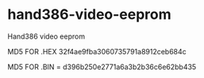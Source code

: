 # hand386-video-eeprom
Hand386 video eeprom

MD5 FOR .HEX 32f4ae9fba3060735791a8912ceb684c

MD5 FOR .BIN = d396b250e2771a6a3b2b36c6e62bb435

